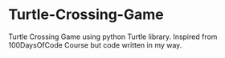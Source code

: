 # Turtle-Crossing-Game
Turtle Crossing Game using python Turtle library. Inspired from 100DaysOfCode Course but code written in my way. 
